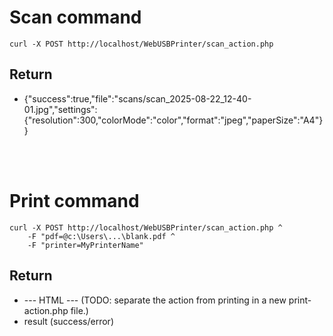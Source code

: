 
# Scan command
```
curl -X POST http://localhost/WebUSBPrinter/scan_action.php
```

## Return

* {"success":true,"file":"scans\/scan_2025-08-22_12-40-01.jpg","settings":{"resolution":300,"colorMode":"color","format":"jpeg","paperSize":"A4"}}

<br>
<br>

# Print command
```
curl -X POST http://localhost/WebUSBPrinter/scan_action.php ^
    -F "pdf=@c:\Users\...\blank.pdf ^
    -F "printer=MyPrinterName"
```

## Return

* --- HTML --- (TODO: separate the action from printing in a new print-action.php file.)
* result (success/error)